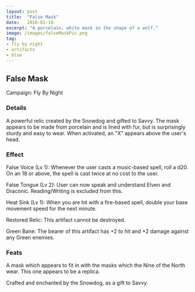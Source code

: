 ```yaml
---
layout: post
title:  "False Mask"
date:   2016-01-10
excerpt: "A porcelain, white mask in the shape of a wolf."
image: /images/falseMaskPic.png
tag:
- fly by night
- artifacts 
- blue
---
```


## False Mask
Campaign: Fly By Night

### Details

A powerful relic created by the Snowdog and gifted to Savvy. The mask appears to be made from porcelain and is lined with fur, but is surprisingly sturdy and easy to wear. When activated, an "X" appears above the user's head.


### Effect

False Voice (Lv 1):
Whenever the user casts a music-based spell, roll a d20. On an 18 or above, the spell is cast twice at no cost to the user.

False Tongue (Lv 2):
User can now speak and understand Elven and Draconic. Reading/Writing is excluded from this.

Heat Sink (Lv 1):
When you are hit with a fire-based spell, double your base movement speed for the next minute. 

Restored Relic:
This artifact cannot be destroyed.

Green Bane:
The bearer of this artifact has +2 to hit and +2 damage against any Green enemies.

### Feats

A mask which appears to fit in with the masks which the Nine of the North wear. This one appears to be a replica.

Crafted and enchanted by the Snowdog, as a gift to Savvy.
